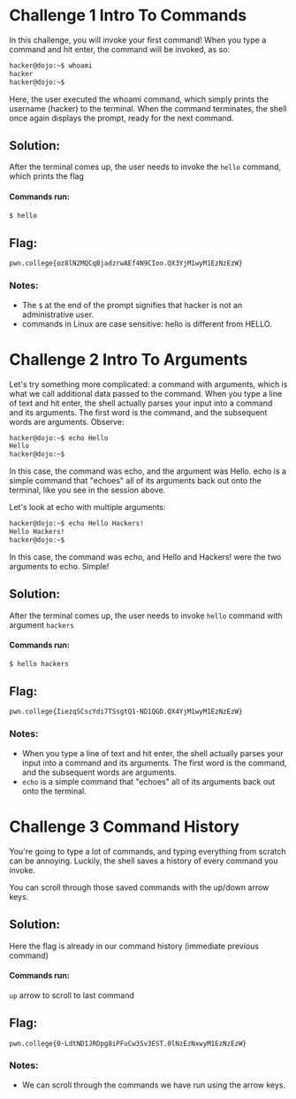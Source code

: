 
# Challenge 1 Intro To Commands

In this challenge, you will invoke your first command! When you type a command and hit enter, the command will be invoked, as so:

```sh
hacker@dojo:~$ whoami  
hacker
hacker@dojo:~$
```
Here, the user executed the whoami command, which simply prints the username (hacker) to the terminal. When the command terminates, the shell once again displays the prompt, ready for the next command.

## Solution:

After the terminal comes up, the user needs to invoke the ```hello``` command, which prints the flag

#### Commands run: 

```sh
$ hello
```

## Flag: 

```
pwn.college{oz8lN2MQCqBjadzrwAEf4N9CIoo.QX3YjM1wyM1EzNzEzW}
```

### Notes:

- The ```$``` at the end of the prompt signifies that hacker is not an administrative user.
- commands in Linux are case sensitive: hello is different from HELLO.

# Challenge 2 Intro To Arguments

Let's try something more complicated: a command with arguments, which is what we call additional data passed to the command. When you type a line of text and hit enter, the shell actually parses your input into a command and its arguments. The first word is the command, and the subsequent words are arguments. Observe:

```sh
hacker@dojo:~$ echo Hello
Hello
hacker@dojo:~$
```

In this case, the command was echo, and the argument was Hello. echo is a simple command that "echoes" all of its arguments back out onto the terminal, like you see in the session above.

Let's look at echo with multiple arguments:

```sh
hacker@dojo:~$ echo Hello Hackers!
Hello Hackers!
hacker@dojo:~$
```

In this case, the command was echo, and Hello and Hackers! were the two arguments to echo. Simple!

## Solution:

After the terminal comes up, the user needs to invoke ```hello``` command with argument ```hackers```

#### Commands run: 

```sh
$ hello hackers
```

## Flag: 

```
pwn.college{IiezqSCscYdi7TSsgtQ1-ND1QGD.QX4YjM1wyM1EzNzEzW}
```

### Notes:

- When you type a line of text and hit enter, the shell actually parses your input into a command and its arguments. The first word is the command, and the subsequent words are arguments.
- ```echo``` is a simple command that "echoes" all of its arguments back out onto the terminal.

# Challenge 3 Command History

You're going to type a lot of commands, and typing everything from scratch can be annoying. Luckily, the shell saves a history of every command you invoke.

You can scroll through those saved commands with the up/down arrow keys. 


## Solution:

Here the flag is already in our command history (immediate previous command)

#### Commands run:

```up``` arrow to scroll to last command

## Flag: 

```
pwn.college{0-LdtND1JRDpg8iPFuCw3Sv3EST.0lNzEzNxwyM1EzNzEzW}
```

### Notes:

- We can scroll through the commands we have run using the arrow keys.
